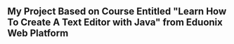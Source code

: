 ## My Project Based on Course Entitled "Learn How To Create A Text Editor with Java" from Eduonix Web Platform